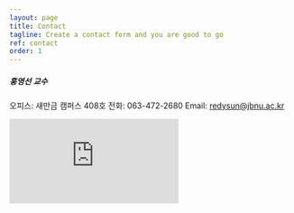 ```yaml
---
layout: page
title: Contact
tagline: Create a contact form and you are good to go
ref: contact
order: 1
---
```

<div class="row">
<div class="col-xs-12 col-md-10 col-lg-8 col-md-offset-1 col-lg-offset-2" markdown="1">

##### 홍영선 교수

오피스: 새만금 캠퍼스 408호 
전화: 063-472-2680 
Email: [redysun@jbnu.ac.kr](mailto:redysun@jbnu.ac.kr)


<iframe class="map" src="https://www.google.com/maps/embed?pb=!1m18!1m12!1m3!1d2469.5141091060264!2d-1.2616916838703922!3d51.760207979677446!2m3!1f0!2f0!3f0!3m2!1i1024!2i768!4f13.1!3m3!1m2!1s0x4876c6a7ef02ec61%3A0xb3c3c75952940c70!2sDepartment+of+Engineering+Science%2C+University+of+Oxford!5e0!3m2!1sen!2suk!4v1460496505698" frameborder="0" style="border:0" allowfullscreen></iframe>
